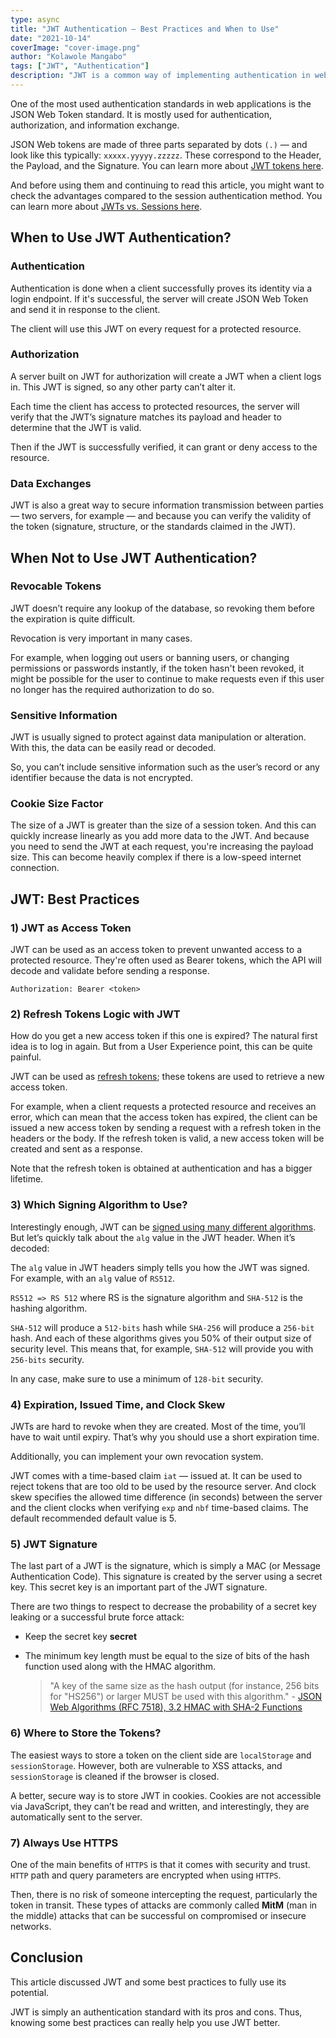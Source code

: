 ```yaml
---
type: async
title: "JWT Authentication — Best Practices and When to Use"
date: "2021-10-14"
coverImage: "cover-image.png"
author: "Kolawole Mangabo"
tags: ["JWT", "Authentication"]
description: "JWT is a common way of implementing authentication in web and mobile apps. Read more to know how you can use JWT and learn the necessary best practices."
---
```


One of the most used authentication standards in web applications is the JSON Web Token standard. It is mostly used for authentication, authorization, and information exchange.

JSON Web tokens are made of three parts separated by dots `(.)` — and look like this typically: `xxxxx.yyyyy.zzzzz`. These correspond to the Header, the Payload, and the Signature. You can learn more about [JWT tokens here](https://www.loginradius.com/blog/async/jwt/).

And before using them and continuing to read this article, you might want to check the advantages compared to the session authentication method. You can learn more about [JWTs vs. Sessions here](https://www.loginradius.com/blog/async/guest-post/jwt-vs-sessions/).

## When to Use JWT Authentication?

### Authentication

Authentication is done when a client successfully proves its identity via a login endpoint. If it's successful, the server will create JSON Web Token and send it in response to the client.

The client will use this JWT on every request for a protected resource. 

### Authorization

A server built on JWT for authorization will create a JWT when a client logs in. This JWT is signed, so any other party can’t alter it.

Each time the client has access to protected resources, the server will verify that the JWT’s signature matches its payload and header to determine that the JWT is valid.

Then if the JWT is successfully verified, it can grant or deny access to the resource. 

### Data Exchanges

JWT is also a great way to secure information transmission between parties — two servers, for example — and because you can verify the validity of the token (signature, structure, or the standards claimed in the JWT). 

## When Not to Use JWT Authentication?

### Revocable Tokens

JWT doesn’t require any lookup of the database, so revoking them before the expiration is quite difficult. 

Revocation is very important in many cases.

For example, when logging out users or banning users, or changing permissions or passwords instantly, if the token hasn't been revoked, it might be possible for the user to continue to make requests even if this user no longer has the required authorization to do so.

### Sensitive Information

JWT is usually signed to protect against data manipulation or alteration. With this, the data can be easily read or decoded.

So, you can’t include sensitive information such as the user’s record or any identifier because the data is not encrypted.

### Cookie Size Factor

The size of a JWT is greater than the size of a session token. And this can quickly increase linearly as you add more data to the JWT. And because you need to send the JWT at each request, you're increasing the payload size. This can become heavily complex if there is a low-speed internet connection.

## JWT: Best Practices

### 1) JWT as Access Token

JWT can be used as an access token to prevent unwanted access to a protected resource. They're often used as Bearer tokens, which the API will decode and validate before sending a response.

```
Authorization: Bearer <token>
```

### 2) Refresh Tokens Logic with JWT

How do you get a new access token if this one is expired? The natural first idea is to log in again. But from a User Experience point, this can be quite painful.

JWT can be used as [refresh tokens](https://www.loginradius.com/blog/async/guest-post/what-are-refresh-tokens-and-when-to-use-them/); these tokens are used to retrieve a new access token.

For example, when a client requests a protected resource and receives an error, which can mean that the access token has expired, the client can be issued a new access token by sending a request with a refresh token in the headers or the body.
If the refresh token is valid, a new access token will be created and sent as a response.

Note that the refresh token is obtained at authentication and has a bigger lifetime.

### 3) Which Signing Algorithm to Use?

Interestingly enough, JWT can be [signed using many different algorithms](https://www.loginradius.com/blog/async/jwt-signing-algorithms/). But let’s quickly talk about the `alg` value in the JWT header. When it’s decoded:

The `alg` value in JWT headers simply tells you how the JWT was signed. For example, with an `alg` value of `RS512`. 

`RS512 => RS 512` where RS is the signature algorithm and `SHA-512` is the hashing algorithm.

`SHA-512` will produce a `512-bits` hash while `SHA-256` will produce a `256-bit` hash. And each of these algorithms gives you 50% of their output size of security level. This means that, for example, `SHA-512` will provide you with `256-bits` security.

In any case, make sure to use a minimum of `128-bit` security.


### 4) Expiration, Issued Time, and Clock Skew

JWTs are hard to revoke when they are created. Most of the time, you’ll have to wait until expiry. That’s why you should use a short expiration time. 

Additionally, you can implement your own revocation system.

JWT comes with a time-based claim `iat` — issued at. It can be used to reject tokens that are too old to be used by the resource server.
And clock skew specifies the allowed time difference (in seconds) between the server and the client clocks when verifying `exp` and `nbf` time-based claims. The default recommended default value is 5.

### 5) JWT Signature

The last part of a JWT is the signature, which is simply a MAC (or Message Authentication Code). This signature is created by the server using a secret key. This secret key is an important part of the JWT signature.

There are two things to respect to decrease the probability of a secret key leaking or a successful brute force attack:

- Keep the secret key **secret**
- The minimum key length must be equal to the size of bits of the hash function used along with the HMAC algorithm.

    > "A key of the same size as the hash output (for instance, 256 bits for "HS256") or larger MUST be used with this algorithm." - [JSON Web Algorithms (RFC 7518), 3.2 HMAC with SHA-2 Functions](https://tools.ietf.org/html/rfc7518#section-3.2)


### 6) Where to Store the Tokens?

The easiest ways to store a token on the client side are `localStorage` and `sessionStorage`. However, both are vulnerable to XSS attacks, and `sessionStorage` is cleaned if the browser is closed.

A better, secure way is to store JWT in cookies. Cookies are not accessible via JavaScript, they can’t be read and written, and interestingly, they are automatically sent to the server.

### 7) Always Use HTTPS

One of the main benefits of `HTTPS` is that it comes with security and trust. `HTTP` path and query parameters are encrypted when using `HTTPS`.

Then, there is no risk of someone intercepting the request, particularly the token in transit. These types of attacks are commonly called **MitM** (man in the middle) attacks that can be successful on compromised or insecure networks.
 
## Conclusion

This article discussed JWT and some best practices to fully use its potential.

JWT is simply an authentication standard with its pros and cons. Thus, knowing some best practices can really help you use JWT better.


